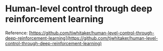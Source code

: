 # Human-level control through deep reinforcement learning
Reference: [https://github.com/tjwhitaker/human-level-control-through-deep-reinforcement-learning](https://github.com/tjwhitaker/human-level-control-through-deep-reinforcement-learning)